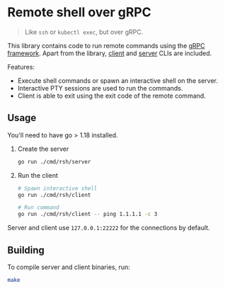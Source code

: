 # Remote shell over gRPC

> Like `ssh` or `kubectl exec`, but over gRPC.

This library contains code to run remote commands using the [gRPC framework].
Apart from the library, [client](cmd/rsh/client/main.go) and [server](cmd/rsh/server/main.go) CLIs are included.

Features:

- Execute shell commands or spawn an interactive shell on the server.
- Interactive PTY sessions are used to run the commands.
- Client is able to exit using the exit code of the remote command.

## Usage

You'll need to have go > 1.18 installed.

1. Create the server

    ```bash
    go run ./cmd/rsh/server
    ```

2. Run the client

    ```bash
    # Spawn interactive shell
    go run ./cmd/rsh/client

    # Run command
    go run ./cmd/rsh/client -- ping 1.1.1.1 -c 3
    ```

Server and client use `127.0.0.1:22222` for the connections by default.


## Building

To compile server and client binaries, run:

```bash
make
```

[gRPC framework]: https://grpc.io
